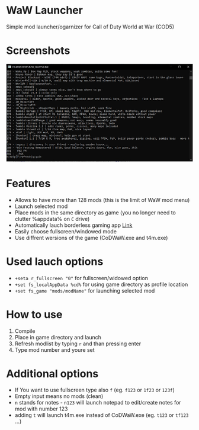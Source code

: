 # WaW Launcher
Simple mod launcher/ogarnizer for Call of Duty World at War (COD5)
# Screenshots
![demo](https://github.com/roman-oberenkowski/WaW_Launcher/blob/0c459aee56739bbeeb74f92159f2ea5d3e61d5b4/readme_resources/wawlauncher.jpg)

# Features
- Allows to have more than 128 mods (this is the limit of WaW mod menu)
- Launch selected mod
- Place mods in the same directory as game (you no longer need to clutter %appdata% on `C` drive)
- Automatically lauch borderless gaming app [Link](https://github.com/Codeusa/Borderless-Gaming/releases)
- Easily choose fullscreen/windowed mode
- Use diffrent wersions of the game (CoDWaW.exe and t4m.exe)

# Used lauch options
- `+seta r_fullscreen "0"` for fullscreen/widowed option
- `+set fs_localAppData %cd%` for using game directory as profile location
- `+set fs_game "mods/modName"` for launching selected mod

# How to use
1. Compile
2. Place in game directory and launch
3. Refresh modlist by typing `r` and than pressing enter 
4. Type mod number and youre set
# Additional options
- If You want to use fullscreen type also `f` (eg. `f123` or `1f23` or `123f`)
- Empty input means no mods (clean)
- `n` stands for notes - `n123` will launch notepad to edit/create notes for mod with number 123
- adding `t` will launch t4m.exe instead of CoDWaW.exe (eg. `t123` or `tf123` ...) 
